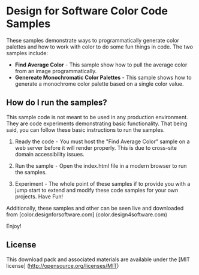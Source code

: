 Design for Software Color Code Samples
=======
These samples demonstrate ways to programmatically generate color palettes and how to work with color to do some fun things in code. The two samples include:


* **Find Average Color** - This sample show how to pull the average color from an image programmatically. 
* **Genereate Monochromatic Color Palettes**  -  This sample shows how to generate a monochrome color palette based on a single color value.

How do I run the samples?
-------

This sample code is not meant to be used in any production environment. They are code experiments demonstrating basic functionality. That being said, you can follow these basic instructions to run the samples.

1.	Ready the code	⁃	You must host the "Find Average Color" sample on a web server before it will render properly. This is due to cross-site domain accessibility issues. 	

2.	Run the sample	⁃	Open the index.html file in a modern browser to run the samples. 
3.	Experiment	- The whole point of these samples if to provide you with a jump start to extend and modify these code samples for your own projects.  Have Fun!


Additionally, these samples and other can be seen live and downloaded from 
[color.designforsoftware.com] (color.design4software.com)



Enjoy!


License
-------

This download pack and associated materials are available under the [MIT license] (http://opensource.org/licenses/MIT)